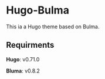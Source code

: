 # Hugo-Bulma

This ia a Hugo theme based on Bulma.

## Requirments

**Hugo**: v0.71.0

**Bluma**: v0.8.2
